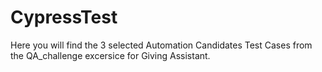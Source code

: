 # CypressTest
Here you will find the 3 selected Automation Candidates Test Cases from the QA_challenge excersice for Giving Assistant.
